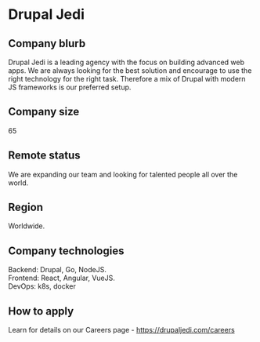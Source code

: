 # Drupal Jedi

## Company blurb

Drupal Jedi is a leading agency with the focus on building advanced web apps.
We are always looking for the best solution and encourage to use the right technology for the right task.
Therefore a mix of Drupal with modern JS frameworks is our preferred setup.

## Company size

65


## Remote status

We are expanding our team and looking for talented people all over the world.

## Region

Worldwide.

## Company technologies

Backend: Drupal, Go, NodeJS.<br>
Frontend: React, Angular, VueJS.<br>
DevOps: k8s, docker

## How to apply

Learn for details on our Careers page - https://drupaljedi.com/careers

